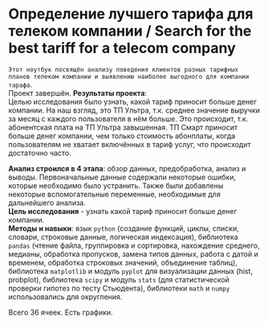 # Определение лучшего тарифа для телеком компании / Search for the best tariff for a telecom company

`Этот ноутбук посвящён анализу поведения клиентов разных тарифных планов телеком компании и выявлению наиболее выгодного для компании тарафа`.   
Проект завершён.
**Результаты проекта**:  
Целью исследования было узнать, какой тариф приносит больше денег компании. На наш взгляд, это ТП Ультра, т.к. среднее значение выручки за месяц с каждого пользователя в нём больше. Это происходит, т.к. абонентская плата на ТП Ультра завышенная. ТП Смарт приносит больше денег компании, чем только стоимость абонплаты, когда пользователям не хватает включённых в тариф услуг, что происходит достаточно часто.  

**Анализ строился в 4 этапа**: обзор данных, предобработка, анализ и выводы. Первоначальные данные содержали некоторые ошибки, которые необходимо было устранить. Также были добавлены некоторые вспомогательные переменные, необходимые для дальнейшего анализа.   
**Цель исследования** - узнать какой тариф приносит больше денег компании.    
**Методы и навыки**: язык `python` (создание функций, циклы, списки, словари, строковые данные, логическая индексация), библиотека `pandas` (чтение файла, группировка и сортировка, нахождение среднего, медианы, обработка пропусков, замена типов данных, работа с датой и временем, обработка строковых значений, объединение таблиц), библиотека `matplotlib` и модуль `pyplot` для визуализации данных (hist, probplot), библиотека `scipy` и модуль `stats` (для статистической проверки гипотез по тесту Стьюдента), библиотеки `math` и `numpy` использовались для округления.

Всего 36 ячеек. Есть графики.
